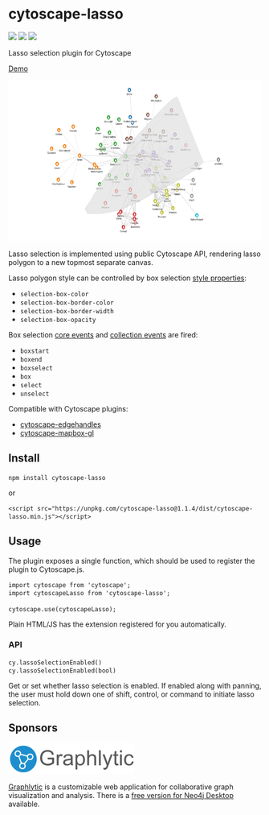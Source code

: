 # cytoscape-lasso

[![](https://img.shields.io/npm/dm/cytoscape-lasso)](https://www.npmjs.com/package/cytoscape-lasso)
[![](https://img.shields.io/david/zakjan/cytoscape-lasso)](https://www.npmjs.com/package/cytoscape-lasso)
[![](https://img.shields.io/bundlephobia/min/cytoscape-lasso)](https://www.npmjs.com/package/cytoscape-lasso)

Lasso selection plugin for Cytoscape

[Demo](https://zakjan.github.io/cytoscape-lasso/)

<img src="docs/screenshot@2x.jpg" alt="Screenshot" width="640" height="320">

Lasso selection is implemented using public Cytoscape API, rendering lasso polygon to a new topmost separate canvas.

Lasso polygon style can be controlled by box selection [style properties](https://js.cytoscape.org/#style/core):

- `selection-box-color`
- `selection-box-border-color`
- `selection-box-border-width`
- `selection-box-opacity`

Box selection [core events](https://js.cytoscape.org/#events/user-input-device-events) and [collection events](https://js.cytoscape.org/#events/collection-events) are fired:

- `boxstart`
- `boxend`
- `boxselect`
- `box`
- `select`
- `unselect`

Compatible with Cytoscape plugins:

- [cytoscape-edgehandles](https://github.com/cytoscape/cytoscape.js-edgehandles)
- [cytoscape-mapbox-gl](https://github.com/zakjan/cytoscape-mapbox-gl)

## Install

```
npm install cytoscape-lasso
```

or

```
<script src="https://unpkg.com/cytoscape-lasso@1.1.4/dist/cytoscape-lasso.min.js"></script>
```

## Usage

The plugin exposes a single function, which should be used to register the plugin to Cytoscape.js.

```
import cytoscape from 'cytoscape';
import cytoscapeLasso from 'cytoscape-lasso';

cytoscape.use(cytoscapeLasso);
```

Plain HTML/JS has the extension registered for you automatically.

### API

```
cy.lassoSelectionEnabled()
cy.lassoSelectionEnabled(bool)
```

Get or set whether lasso selection is enabled. If enabled along with panning, the user must hold down one of shift, control, <!--alt, -->or command to initiate lasso selection.

## Sponsors

<a href="https://graphlytic.biz/"><img src="docs/graphlytic.png" alt="Graphlytic" width="250" height="61"></a>

[Graphlytic](https://graphlytic.biz/) is a customizable web application for collaborative graph visualization and analysis. There is a [free version for Neo4j Desktop](https://graphlytic.biz/blog/how-to-install-graphlytic-in-neo4j-desktop) available.